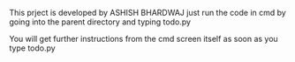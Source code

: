 This prject is developed by ASHISH BHARDWAJ
just run the code in cmd by going into the parent directory and typing todo.py

You will get further instructions from the cmd screen itself as soon as you type todo.py
